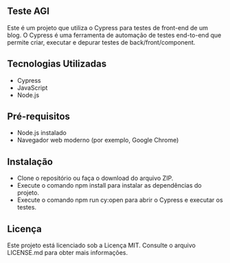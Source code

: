 ## Teste AGI

Este é um projeto que utiliza o Cypress para testes de front-end de um blog. O Cypress é uma ferramenta de automação de testes end-to-end que permite criar, executar e depurar testes de back/front/component.

## Tecnologias Utilizadas

- Cypress
- JavaScript
- Node.js

## Pré-requisitos

- Node.js instalado
- Navegador web moderno (por exemplo, Google Chrome)

## Instalação

- Clone o repositório ou faça o download do arquivo ZIP.
- Execute o comando npm install para instalar as dependências do projeto.
- Execute o comando npm run cy:open para abrir o Cypress e executar os testes.

## Licença

Este projeto está licenciado sob a Licença MIT. Consulte o arquivo LICENSE.md para obter mais informações.
